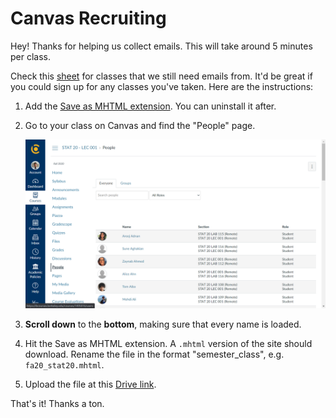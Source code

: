 # Canvas Recruiting

Hey! Thanks for helping us collect emails. This will take around 5 minutes per class.

Check this [sheet](https://docs.google.com/spreadsheets/d/1lSrrHcgt_5UpUJpAE4KqYf8afYyY8yeqF2IwgIdoEMg/edit#gid=1692144881) for classes that we still need emails from. It'd be great if you could sign up for any classes you've taken. Here are the instructions:

1. Add the [Save as MHTML extension](https://chrome.google.com/webstore/detail/save-as-mhtml/ahgakckdonjmnpnegjcamhagackmjpei/related?hl=en). You can uninstall it after.

2. Go to your class on Canvas and find the "People" page.

   ![](guide/bcourses.png)

3. **Scroll down** to the **bottom**, making sure that every name is loaded.

4. Hit the Save as MHTML extension. A ``.mhtml`` version of the site should download. Rename the file in the format "semester_class", e.g. ``fa20_stat20.mhtml``.

5. Upload the file at this [Drive link](https://drive.google.com/drive/folders/1bSB4TCswGV5WMLQbOMRL9Fh981_JkagW?usp=sharing).

That's it! Thanks a ton.
